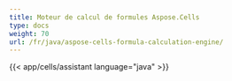 ```yaml
---
title: Moteur de calcul de formules Aspose.Cells
type: docs
weight: 70
url: /fr/java/aspose-cells-formula-calculation-engine/
---
```

{{< app/cells/assistant language="java" >}}
